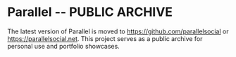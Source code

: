 # Parallel -- PUBLIC ARCHIVE

The latest version of Parallel is moved to https://github.com/parallelsocial or https://parallelsocial.net. This project serves as a public archive for personal use and portfolio showcases.